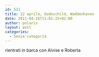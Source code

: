 ```yaml
---
id: 521
title: 22 aprile, Oudeschild, Waddenhaven
date: 2011-04-26T11:01:25+02:00
author: polaris
layout: post
categories:
  - Senza categoria
---
```

rientrati in barca con Alvise e Roberta